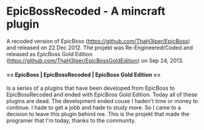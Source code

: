 # EpicBossRecoded - A mincraft plugin
A recoded version of EpicBoss (https://github.com/ThaH3lper/EpicBoss) and released on 22 Dec 2012.
The projekt was Re-Engineered/Coded and released as EpicBoss Gold Edition (https://github.com/ThaH3lper/EpicBossGoldEdition)
on Sep 24, 2013.

#### == EpicBoss | EpicBossRecoded | EpicBoss Gold Edition ==

Is a series of a plugins that have been developed from EpicBoss to EpicBossRecoded and ended with EpicBoss Gold Edition.
Today all of these plugins are dead. The development ended couse I haden't time or money to continue. I hade to get a
jobb and hade to study more. So I came to a decision to leave this plugin behind me. This is the projekt that made
the programer that I'm today, thanks to the community.
